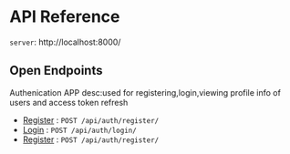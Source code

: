 # API Reference

`server`: http://localhost:8000/

## Open Endpoints

Authenication APP desc:used for registering,login,viewing profile info of users and access token refresh

* [Register](docs/auth/register.md) : `POST /api/auth/register/`
* [Login](docs/auth/login.md) : `POST /api/auth/login/`
* [Register](docs/auth/register.md) : `POST /api/auth/register/`


<!-- ## Endpoints that require Authentication

Closed endpoints require a valid Bearer Token to be included in the header of the request. 
A Token can be acquired from the Login view above.

### Current User related

Each endpoint manipulates or displays information related to the User whose
Token is provided with the request:

* [Show info](user/get.md) : `GET /api/user/`
* [Update info](user/put.md) : `PUT /api/user/`

### Account related

Endpoints for viewing and manipulating the Accounts that the Authenticated User
has permissions to access.

* [Show Accessible Accounts](accounts/get.md) : `GET /api/accounts/`
* [Create Account](accounts/post.md) : `POST /api/accounts/`
* [Show An Account](accounts/pk/get.md) : `GET /api/accounts/:pk/`
* [Update An Account](accounts/pk/put.md) : `PUT /api/accounts/:pk/`
* [Delete An Account](accounts/pk/delete.md) : `DELETE /api/accounts/:pk/` -->
